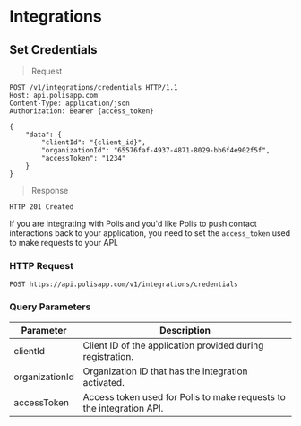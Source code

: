 # Integrations

## Set Credentials

> Request

```http
POST /v1/integrations/credentials HTTP/1.1
Host: api.polisapp.com
Content-Type: application/json
Authorization: Bearer {access_token}

{
	"data": {
		"clientId": "{client_id}",
		"organizationId": "65576faf-4937-4871-8029-bb6f4e902f5f",
		"accessToken": "1234"
	}
}
```

> Response

```http
HTTP 201 Created
```

If you are integrating with Polis and you'd like Polis to push contact interactions back to your application, you need to set the `access_token` used to make requests to your API.

### HTTP Request

`POST https://api.polisapp.com/v1/integrations/credentials`

### Query Parameters

Parameter | Description
--------- | -----------
clientId | Client ID of the application provided during registration.
organizationId | Organization ID that has the integration activated.
accessToken | Access token used for Polis to make requests to the integration API.
